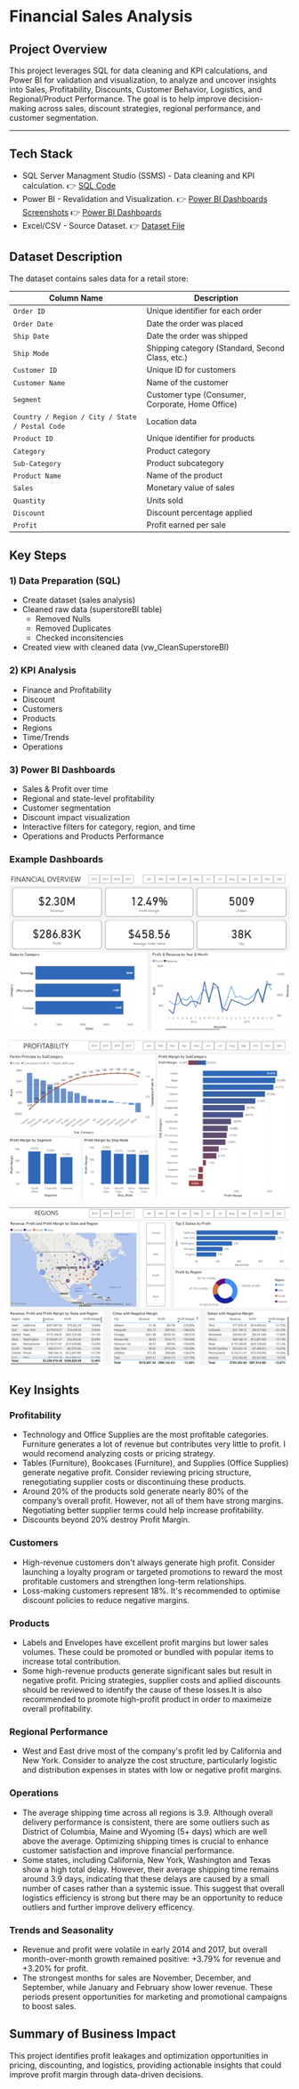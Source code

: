 # Financial Sales Analysis 

## Project Overview
This project leverages SQL for data cleaning and KPI calculations, and Power BI for validation and visualization, to analyze and uncover insights into Sales, Profitability, Discounts, Customer Behavior, Logistics, and Regional/Product Performance. The goal is to help improve decision-making across sales, discount strategies, regional performance, and customer segmentation.

---

## Tech Stack 
- SQL Server Managment Studio (SSMS) - Data cleaning and KPI calculation.
   👉 [SQL Code](SQLQuery1.sql)
- Power BI - Revalidation and Visualization.
   👉 [Power BI Dashboards  Screenshots](Dashboards_Screenshots)
   👉 [Power BI Dashboards ](financial_sales.pbix)
- Excel/CSV - Source Dataset.
  👉 [Dataset File](DataSet)

## Dataset Description

The dataset contains sales data for a retail store: 

| **Column Name** | **Description** |
|------------------|-----------------|
| `Order ID` | Unique identifier for each order |
| `Order Date` | Date the order was placed |
| `Ship Date` | Date the order was shipped |
| `Ship Mode` | Shipping category (Standard, Second Class, etc.) |
| `Customer ID` | Unique ID for customers |
| `Customer Name` | Name of the customer |
| `Segment` | Customer type (Consumer, Corporate, Home Office) |
| `Country / Region / City / State / Postal Code` | Location data |
| `Product ID` | Unique identifier for products |
| `Category` | Product category |
| `Sub-Category` | Product subcategory |
| `Product Name` | Name of the product |
| `Sales` | Monetary value of sales |
| `Quantity` | Units sold |
| `Discount` | Discount percentage applied |
| `Profit` | Profit earned per sale |

##  Key Steps

### 1) Data Preparation (SQL)
- Create dataset (sales analysis)
- Cleaned raw data (superstoreBI table)
    - Removed Nulls
    - Removed Duplicates
    - Checked inconsitencies
- Created view with cleaned data (vw_CleanSuperstoreBI)
### 2) KPI Analysis
  - Finance and Profitability
  - Discount
  - Customers
  - Products
  - Regions
  - Time/Trends
  - Operations
### 3) Power BI Dashboards   
  - Sales & Profit over time
  - Regional and state-level profitability
  - Customer segmentation
  - Discount impact visualization
  - Interactive filters for category, region, and time
  - Operations and Products Performance

### Example Dashboards


![Financial Overview](https://github.com/Cristian-ESc95/Financial-Sales-Analysis/blob/main/Dashboards_Screenshots/Overview.png)


![Profitability](https://github.com/Cristian-ESc95/Financial-Sales-Analysis/blob/main/Dashboards_Screenshots/Profitability.png)



![Regions](https://github.com/Cristian-ESc95/Financial-Sales-Analysis/blob/main/Dashboards_Screenshots/Regions.png)


## Key Insights

### Profitability
-  Technology and Office Supplies are the most profitable categories. Furniture generates a lot of revenue but contributes very little to profit. I would recomend analyzing costs or pricing strategy.
- Tables (Furniture), Bookcases (Furniture), and Supplies (Office Supplies) generate negative profit. Consider reviewing pricing structure, renegotiating supplier costs or discontinuing these products.
- Around 20% of the products sold generate nearly 80% of the company’s overall profit. However, not all of them have strong margins. Negotiating better supplier terms could help increase profitability.
-  Discounts beyond 20% destroy Profit Margin.

### Customers
- High-revenue customers don't always generate high profit. Consider launching a loyalty program or targeted promotions to reward the most profitable customers and strengthen long-term relationships.
- Loss-making customers represent 18%. It's recommended to optimise discount policies to reduce negative margins.

### Products

- Labels and Envelopes have excellent profit margins but lower sales volumes. These could be promoted or bundled with popular items to increase total contribution.
- Some high-revenue products generate significant sales but result in negative profit. Pricing strategies, supplier costs and apllied discounts should be reviewed to identify the cause of these losses.It is also recommended to promote high-profit product in order to maximeize overall profitability.

### Regional Performance
-  West and East drive most of the company's profit led by California and New York. Consider to analyze the cost structure, particularly logistic and distribution expenses in states with low or negative profit margins.

### Operations

- The average shipping time across all regions is 3.9. Although overall delivery performance is consistent, there are some outliers such as District of Columbia, Maine and Wyoming (5+ days) which are well above the average. Optimizing shipping times is crucial to enhance customer satisfaction and improve financial performance.
- Some states, including California, New York, Washington and Texas show a high total delay. However, their average shipping time remains around 3.9 days, indicating that these delays are caused by a small number of cases rather than a systemic issue. This suggest that overall logistics efficiency is strong but there may be an opportunity to reduce outliers and further improve delivery efficency.

### Trends and Seasonality

- Revenue and profit were volatile in early 2014 and 2017, but overall month-over-month growth remained positive: +3.79% for revenue and +3.20% for profit.
- The strongest months for sales are November, December, and September, while January and February show lower revenue. These periods present opportunities for marketing and promotional campaigns to boost sales.

## Summary of Business Impact

This project identifies profit leakages and optimization opportunities in pricing, discounting, and logistics, providing actionable insights that could improve profit margin through data-driven decisions.





